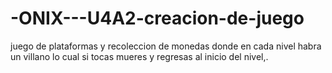 # -ONIX---U4A2-creacion-de-juego
juego de plataformas y recoleccion de monedas donde en cada nivel habra un villano lo cual si tocas mueres y regresas al inicio del nivel,.
